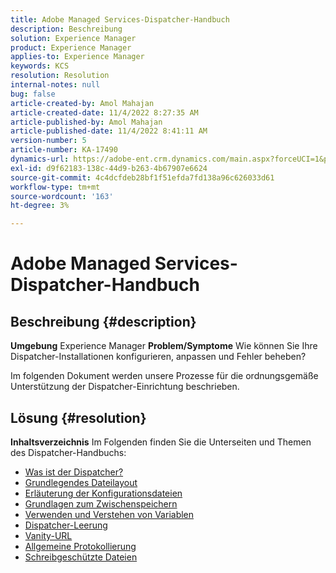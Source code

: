 ```yaml
---
title: Adobe Managed Services-Dispatcher-Handbuch
description: Beschreibung
solution: Experience Manager
product: Experience Manager
applies-to: Experience Manager
keywords: KCS
resolution: Resolution
internal-notes: null
bug: false
article-created-by: Amol Mahajan
article-created-date: 11/4/2022 8:27:35 AM
article-published-by: Amol Mahajan
article-published-date: 11/4/2022 8:41:11 AM
version-number: 5
article-number: KA-17490
dynamics-url: https://adobe-ent.crm.dynamics.com/main.aspx?forceUCI=1&pagetype=entityrecord&etn=knowledgearticle&id=aa983485-1a5c-ed11-9561-6045bd006704
exl-id: d9f62183-138c-44d9-b263-4b67907e6624
source-git-commit: 4c4dcfdeb28bf1f51efda7fd138a96c626033d61
workflow-type: tm+mt
source-wordcount: '163'
ht-degree: 3%

---
```


# Adobe Managed Services-Dispatcher-Handbuch

## Beschreibung {#description}

<b>Umgebung</b>
Experience Manager
<b>Problem/Symptome</b>
Wie können Sie Ihre Dispatcher-Installationen konfigurieren, anpassen und Fehler beheben?

Im folgenden Dokument werden unsere Prozesse für die ordnungsgemäße Unterstützung der Dispatcher-Einrichtung beschrieben.


## Lösung {#resolution}

<b>Inhaltsverzeichnis</b>
Im Folgenden finden Sie die Unterseiten und Themen des Dispatcher-Handbuchs:

- [Was ist der Dispatcher?](https://experienceleague.adobe.com/docs/experience-cloud-kcs/kbarticles/KA-17911.html%3Flang%3Den)
- [Grundlegendes Dateilayout](https://experienceleague.adobe.com/docs/experience-cloud-kcs/kbarticles/KA-17502.html%3Flang%3Den)
- [Erläuterung der Konfigurationsdateien](https://experienceleague.adobe.com/docs/experience-cloud-kcs/kbarticles/KA-17477.html%3Flang%3Den)
- [Grundlagen zum Zwischenspeichern](https://experienceleague.adobe.com/docs/experience-cloud-kcs/kbarticles/KA-17912.html%3Flang%3Den)
- [Verwenden und Verstehen von Variablen](https://experienceleague.adobe.com/docs/experience-cloud-kcs/kbarticles/KA-17487.html%3Flang%3Den)
- [Dispatcher-Leerung](https://experienceleague.adobe.com/docs/experience-cloud-kcs/kbarticles/KA-17493.html%3Flang%3Den)
- [Vanity-URL](https://experienceleague.adobe.com/docs/experience-cloud-kcs/kbarticles/KA-17463.html%3Flang%3Den)
- [Allgemeine Protokollierung](https://experienceleague.adobe.com/docs/experience-cloud-kcs/kbarticles/KA-17914.html%3Flang%3Den)
- [Schreibgeschützte Dateien](https://experienceleague.adobe.com/docs/experience-cloud-kcs/kbarticles/KA-17483.html%3Flang%3Den)
